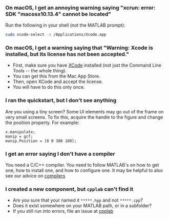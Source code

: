 
### On macOS, I get an annoying warning saying "xcrun: error: SDK "macosx10.13.4" cannot be located"

Run the following in your shell (not the MATLAB prompt):

```bash
sudo xcode-select -s /Applications/Xcode.app
```

### On macOS, I get a warning saying that "Warning: Xcode is installed, but its license has not been accepted."

* First, make sure you have [XCode](https://developer.apple.com/xcode/) installed (not just the Command Line Tools -- the whole thing).
* You can get this from the Mac App Store.
* Then, open XCode and accept the license.
* You will have to do this only once.

### I ran the quickstart, but I don't see anything

Are you using a tiny screen? Some UI elements may go out of the frame on very small screens. To fix this, acquire the handle to the figure and change the position property. For example:

```
x.manipulate;
manip = gcf;
manip.Position = [0 0 300 100];
```

### I get an error saying I don't have a compiler

You need a C/C++ compiler. You need to follow MATLAB's
on how to get one, how to install one, and how to configure one. 
It may be helpful to also see our advice on [compilers](how-to/install-configure.md)

### I created a new component, but `cpplab` can't find it

* Are you sure that your named it `*****.hpp` and not `*****.cpp`?
* Does it exist somewhere on your MATLAB path, or in a subfolder?
* If you still run into errors, file an issue at [cpplab](https://github.com/sg-s/cpplab/issues/)
